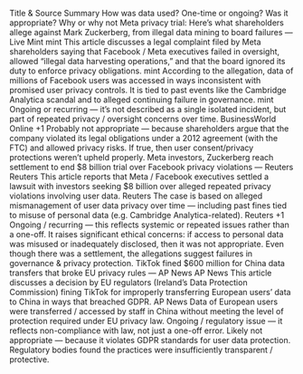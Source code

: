 Title & Source	Summary	How was data used?	One-time or ongoing?	Was it appropriate? Why or why not
Meta privacy trial: Here’s what shareholders allege against Mark Zuckerberg, from illegal data mining to board failures — Live Mint 
mint
	This article discusses a legal complaint filed by Meta shareholders saying that Facebook / Meta executives failed in oversight, allowed “illegal data harvesting operations,” and that the board ignored its duty to enforce privacy obligations. 
mint
	According to the allegation, data of millions of Facebook users was accessed in ways inconsistent with promised user privacy controls. It is tied to past events like the Cambridge Analytica scandal and to alleged continuing failure in governance. 
mint
	Ongoing or recurring — it’s not described as a single isolated incident, but part of repeated privacy / oversight concerns over time. 
BusinessWorld Online
+1
	Probably not appropriate — because shareholders argue that the company violated its legal obligations under a 2012 agreement (with the FTC) and allowed privacy risks. If true, then user consent/privacy protections weren’t upheld properly.
Meta investors, Zuckerberg reach settlement to end $8 billion trial over Facebook privacy violations — Reuters 
Reuters
	This article reports that Meta / Facebook executives settled a lawsuit with investors seeking $8 billion over alleged repeated privacy violations involving user data. 
Reuters
	The case is based on alleged mismanagement of user data privacy over time — including past fines tied to misuse of personal data (e.g. Cambridge Analytica-related). 
Reuters
+1
	Ongoing / recurring — this reflects systemic or repeated issues rather than a one-off.	It raises significant ethical concerns: if access to personal data was misused or inadequately disclosed, then it was not appropriate. Even though there was a settlement, the allegations suggest failures in governance & privacy protection.
TikTok fined $600 million for China data transfers that broke EU privacy rules — AP News 
AP News
	This article discusses a decision by EU regulators (Ireland’s Data Protection Commission) fining TikTok for improperly transferring European users’ data to China in ways that breached GDPR. 
AP News
	Data of European users were transferred / accessed by staff in China without meeting the level of protection required under EU privacy law.	Ongoing / regulatory issue — it reflects non-compliance with law, not just a one-off error.	Likely not appropriate — because it violates GDPR standards for user data protection. Regulatory bodies found the practices were insufficiently transparent / protective.